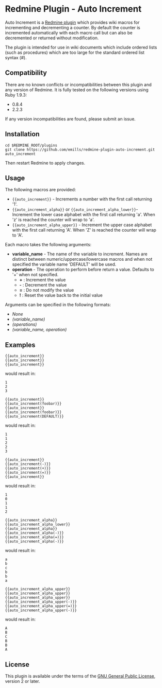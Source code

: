 Redmine Plugin - Auto Increment
=============================

Auto Increment is a [Redmine plugin](http://www.redmine.org/projects/redmine/wiki/Plugins) which provides wiki macros for incrementing and decrementing a counter. By default the counter is incremented automatically with each macro call but can also be decremented or returned without modification.

The plugin is intended for use in wiki documents which include ordered lists (such as procedures) which are too large for the standard ordered list syntax (#).

## Compatibility

There are no known conflicts or incompatibilities between this plugin and any version of Redmine.
It is fully tested on the following versions using Ruby 1.9.3:
* 0.8.4
* 2.2.3

If any version incompatibilities are found, please submit an issue.

## Installation

```
cd $REDMINE_ROOT/plugins
git clone https://github.com/emills/redmine-plugin-auto-increment.git auto_increment
```
Then restart Redmine to apply changes.

## Usage

The following macros are provided:
* `{{auto_increment}}` - Increments a number with the first call returning '1'.
* `{{auto_increment_alpha}}` or `{{auto_increment_alpha_lower}}`- Increment the lower case alphabet with the first call returning 'a'. When 'z' is reached the counter will wrap to 'a'.
* `{{auto_increment_alpha_upper}}` - Increment the upper case alphabet with the first call returning 'A'. When 'Z' is reached the counter will wrap to 'A'.

Each macro takes the following arguments:
* **variable_name** - The name of the variable to increment. Names are distinct between numeric/uppercase/lowercase macros and when not specified the variable name 'DEFAULT' will be used.
* **operation** - The operation to perform before return a value. Defaults to '+' when not specified.
  * **+** : Increment the value
  * **-** : Decrement the value
  * **=** : Do not modify the value
  * **!** : Reset the value back to the initial value

Arguments can be specified in the following formats:
* *None*
* *(variable_name)*
* *(operations)*
* *(variable_name, operation)*

## Examples

```
{{auto_increment}}
{{auto_increment}}
{{auto_increment}}
```
would result in:
```
1
2
3
```


```
{{auto_increment}}
{{auto_increment(foobar)}}
{{auto_increment}}
{{auto_increment(foobar)}}
{{auto_increment(DEFAULT)}}
```
would result in:
```
1
1
2
2
3
```


```
{{auto_increment}}
{{auto_increment(-)}}
{{auto_increment(+)}}
{{auto_increment(=)}}
{{auto_increment}}
```
would result in:
```
1
0
1
1
2
```


```
{{auto_increment_alpha}}
{{auto_increment_alpha_lower}}
{{auto_increment_alpha}}
{{auto_increment_alpha(-)}}
{{auto_increment_alpha(=)}}
{{auto_increment_alpha(-)}}
```
would result in:
```
a
b
c
b
b
a
```


```
{{auto_increment_alpha_upper}}
{{auto_increment_alpha_upper}}
{{auto_increment_alpha_upper}}
{{auto_increment_alpha_upper(-)}}
{{auto_increment_alpha_upper(=)}}
{{auto_increment_alpha_upper(-)}}
```
would result in:
```
A
B
C
B
B
A
```

## License

This plugin is available under the terms of the [GNU General Public License](http://www.gnu.org/licenses/gpl-2.0.html), version 2 or later.
